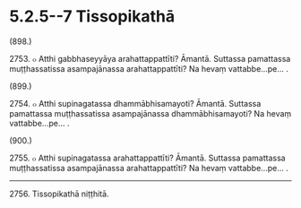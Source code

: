 # 5.2.5--7 Tissopikathā

(898.)

2753\. ๐ Atthi gabbhaseyyāya arahattappattīti? Āmantā. Suttassa pamattassa muṭṭhassatissa asampajānassa arahattappattīti? Na hevaṃ vattabbe…pe… .

(899.)

2754\. ๐ Atthi supinagatassa dhammābhisamayoti? Āmantā. Suttassa pamattassa muṭṭhassatissa asampajānassa dhammābhisamayoti? Na hevaṃ vattabbe…pe… .

(900.)

2755\. ๐ Atthi supinagatassa arahattappattīti? Āmantā. Suttassa pamattassa muṭṭhassatissa asampajānassa arahattappattīti? Na hevaṃ vattabbe…pe… .

---

2756\. Tissopikathā niṭṭhitā.
